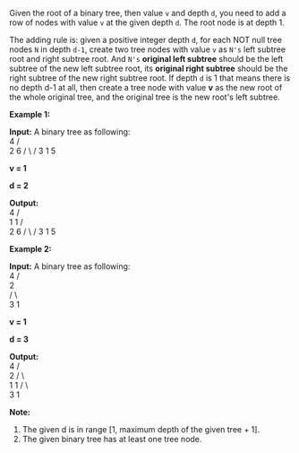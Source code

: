 
Given the root of a binary tree, then value  `v`  and depth  `d`, you need to add a row of nodes with value  `v`  at the given depth  `d`. The root node is at depth 1.

The adding rule is: given a positive integer depth  `d`, for each NOT null tree nodes  `N`  in depth  `d-1`, create two tree nodes with value  `v`  as  `N's`  left subtree root and right subtree root. And  `N's`  **original left subtree**  should be the left subtree of the new left subtree root, its  **original right subtree**  should be the right subtree of the new right subtree root. If depth  `d`  is 1 that means there is no depth d-1 at all, then create a tree node with value  **v**  as the new root of the whole original tree, and the original tree is the new root's left subtree.

**Example 1:**

**Input:**
A binary tree as following:  
4
/   \
2     6
/ \   /
3   1 5

**v = 1**

**d = 2**

**Output:**  
4
/ \
1   1
/     \
2       6
/ \     /
3   1   5

**Example 2:**

**Input:**
A binary tree as following:  
4
/   
2    
/ \   
3   1

**v = 1**

**d = 3**

**Output:**  
4
/   
2
/ \    
1   1
/     \  
3       1

**Note:**

1.  The given d is in range [1, maximum depth of the given tree + 1].
2.  The given binary tree has at least one tree node.